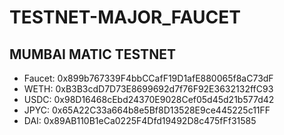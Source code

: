 # TESTNET-MAJOR_FAUCET

## MUMBAI MATIC TESTNET

- Faucet: 0x899b767339F4bbCCafF19D1afE880065f8aC73dF
- WETH: 0xB3B3cdD7D73E8699692d7f76F92E3632132ffC93
- USDC: 0x98D16468cEbd24370E9028Cef05d45d21b577d42
- JPYC: 0x65A22C33a664b8e5Bf8D13528E9ce445225c11FF
- DAI: 0x89AB110B1eCa0225F4Dfd19492D8c475fFf31585

